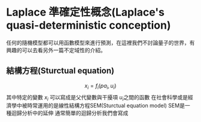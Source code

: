 # Laplace 準確定性概念(Laplace's quasi-deterministic conception)
任何的隨機模型都可以用函數模型來進行預測，在這裡我們不討論量子的世界，有興趣的可以去看另外一篇不定域性的介紹。

## 結構方程(Sturctual equation)
$${x_i} = {f_i}\left( {p{a_i},{u_i}} \right)$$
其中特定的變數 $x_i$ 可以寫成是父代變數與干擾項 $u_i$之間的函數
在社會科學或是經濟學中被時常運用的是線性結構方程SEM(Sturctual equation model)
SEM是一種迴歸分析中的延伸
通常簡單的迴歸分析我們會寫成
